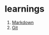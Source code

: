 # learnings
1. [Markdown](https://github.com/sam12boy/learnings/blob/main/markdown_cheatsheet.md)
2. [Git](https://github.com/sam12boy/learnings/blob/main/git_note.md)
